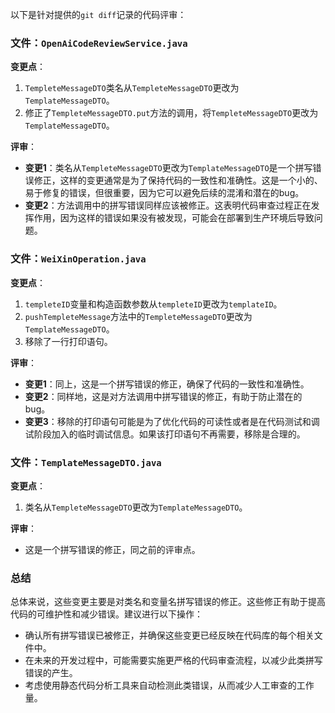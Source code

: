 以下是针对提供的`git diff`记录的代码评审：

### 文件：`OpenAiCodeReviewService.java`
**变更点**：
1. `TempleteMessageDTO`类名从`TempleteMessageDTO`更改为`TemplateMessageDTO`。
2. 修正了`TempleteMessageDTO.put`方法的调用，将`TempleteMessageDTO`更改为`TemplateMessageDTO`。

**评审**：
- **变更1**：类名从`TempleteMessageDTO`更改为`TemplateMessageDTO`是一个拼写错误修正，这样的变更通常是为了保持代码的一致性和准确性。这是一个小的、易于修复的错误，但很重要，因为它可以避免后续的混淆和潜在的bug。
- **变更2**：方法调用中的拼写错误同样应该被修正。这表明代码审查过程正在发挥作用，因为这样的错误如果没有被发现，可能会在部署到生产环境后导致问题。

### 文件：`WeiXinOperation.java`
**变更点**：
1. `templeteID`变量和构造函数参数从`templeteID`更改为`templateID`。
2. `pushTempleteMessage`方法中的`TempleteMessageDTO`更改为`TemplateMessageDTO`。
3. 移除了一行打印语句。

**评审**：
- **变更1**：同上，这是一个拼写错误的修正，确保了代码的一致性和准确性。
- **变更2**：同样地，这是对方法调用中拼写错误的修正，有助于防止潜在的bug。
- **变更3**：移除的打印语句可能是为了优化代码的可读性或者是在代码测试和调试阶段加入的临时调试信息。如果该打印语句不再需要，移除是合理的。

### 文件：`TemplateMessageDTO.java`
**变更点**：
1. 类名从`TempleteMessageDTO`更改为`TemplateMessageDTO`。

**评审**：
- 这是一个拼写错误的修正，同之前的评审点。

### 总结
总体来说，这些变更主要是对类名和变量名拼写错误的修正。这些修正有助于提高代码的可维护性和减少错误。建议进行以下操作：
- 确认所有拼写错误已被修正，并确保这些变更已经反映在代码库的每个相关文件中。
- 在未来的开发过程中，可能需要实施更严格的代码审查流程，以减少此类拼写错误的产生。
- 考虑使用静态代码分析工具来自动检测此类错误，从而减少人工审查的工作量。